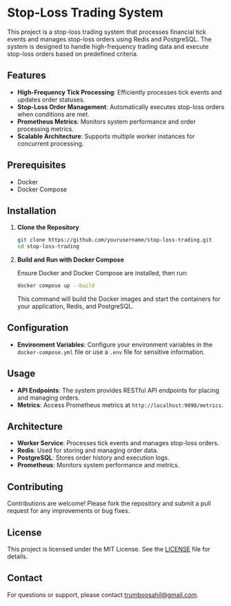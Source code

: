 # Stop-Loss Trading System

This project is a stop-loss trading system that processes financial tick events and manages stop-loss orders using Redis and PostgreSQL. The system is designed to handle high-frequency trading data and execute stop-loss orders based on predefined criteria.

## Features

- **High-Frequency Tick Processing**: Efficiently processes tick events and updates order statuses.
- **Stop-Loss Order Management**: Automatically executes stop-loss orders when conditions are met.
- **Prometheus Metrics**: Monitors system performance and order processing metrics.
- **Scalable Architecture**: Supports multiple worker instances for concurrent processing.

## Prerequisites

- Docker
- Docker Compose

## Installation

1. **Clone the Repository**

   ```bash
   git clone https://github.com/yourusername/stop-loss-trading.git
   cd stop-loss-trading
   ```
2. **Build and Run with Docker Compose**

   Ensure Docker and Docker Compose are installed, then run:

   ```bash
   docker compose up --build
   ```

   This command will build the Docker images and start the containers for your application, Redis, and PostgreSQL.

## Configuration

- **Environment Variables**: Configure your environment variables in the `docker-compose.yml` file or use a `.env` file for sensitive information.

## Usage

- **API Endpoints**: The system provides RESTful API endpoints for placing and managing orders.
- **Metrics**: Access Prometheus metrics at `http://localhost:9090/metrics`.

## Architecture

- **Worker Service**: Processes tick events and manages stop-loss orders.
- **Redis**: Used for storing and managing order data.
- **PostgreSQL**: Stores order history and execution logs.
- **Prometheus**: Monitors system performance and metrics.

## Contributing

Contributions are welcome! Please fork the repository and submit a pull request for any improvements or bug fixes.

## License

This project is licensed under the MIT License. See the [LICENSE](LICENSE) file for details.

## Contact

For questions or support, please contact [trumboosahil@gmail.com](mailto:trumboosahil@gmail.com).
